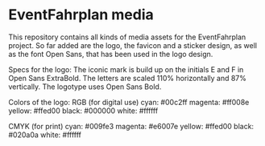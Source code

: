 # EventFahrplan media

This repository contains all kinds of media assets for the EventFahrplan project.
So far added are the logo, the favicon and a sticker design, as well as the font Open Sans, that has been used in the logo design. 

Specs for the logo:
The iconic mark is build up on the initials E and F in Open Sans ExtraBold. The letters are scaled 110% horizontally and 87% vertically.
The logotype uses Open Sans Bold.

Colors of the logo: 
RGB (for digital use)
cyan: #00c2ff 
magenta: #ff008e
yellow: #ffed00
black: #000000
white: #ffffff

CMYK (for print)
cyan: #009fe3
magenta: #e6007e
yellow: #ffed00
black: #020a0a
white: #ffffff
